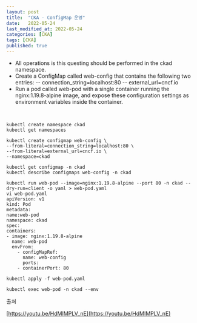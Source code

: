 ```yaml
---
layout: post
title:  "CKA - ConfigMap 운영"
date:   2022-05-24
last_modified_at: 2022-05-24
categories: [CKA]
tags: [CKA]
published: true
---
```


- All operations is this questing should be performed in the ckad namespace.
- Create a ConfigMap called web-config that contains the following two entries:
  -- connection_string=localhost:80
  -- external_url=cncf.io
- Run a pod called web-pod with a single container running the nginx:1.19.8-alpine image, and expose these
  configuration settings as environment variables inside the container.

<br/>

```shell
kubectl create namespace ckad
kubectl get namespaces

kubectl create configmap web-config \
--from-literal=connection_string=localhost:80 \
--from-literal=external_url=cncf.io \
--namespace=ckad

kubectl get configmap -n ckad
kubectl describe configmaps web-config -n ckad

kubectl run web-pod --image=nginx:1.19.8-alpine --port 80 -n ckad --dry-run=client -o yaml > web-pod.yaml
vi web-pod.yaml
apiVersion: v1
kind: Pod
metadata:
name:web-pod
namespace: ckad
spec:
containers:
- image: nginx:1.19.8-alpine
  name: web-pod
  envFrom:
    - configMapRef:
      name: web-config
      ports:
    - containerPort: 80

kubectl apply -f web-pod.yaml

kubectl exec web-pod -n ckad --env
```

출처

[https://youtu.be/HdMIMPLV_nE](https://youtu.be/HdMIMPLV_nE)